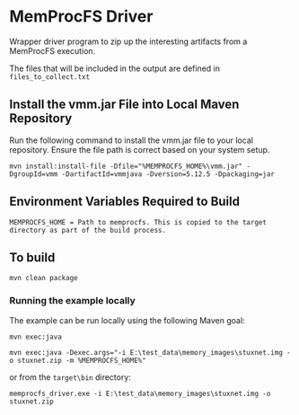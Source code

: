 # MemProcFS Driver

Wrapper driver program to zip up the interesting artifacts from a MemProcFS execution.

The files that will be included in the output are defined in `files_to_collect.txt`

## Install the vmm.jar File into Local Maven Repository

Run the following command to install the vmm.jar file to your local repository. Ensure the file path is correct based on your system setup.

```
mvn install:install-file -Dfile="%MEMPROCFS_HOME%\vmm.jar" -DgroupId=vmm -DartifactId=vmmjava -Dversion=5.12.5 -Dpackaging=jar
```

## Environment Variables Required to Build

    MEMPROCFS_HOME = Path to memprocfs. This is copied to the target directory as part of the build process.

## To build

```
mvn clean package
```

### Running the example locally

The example can be run locally using the following Maven goal:

```
mvn exec:java
```

```
mvn exec:java -Dexec.args="-i E:\test_data\memory_images\stuxnet.img -o stuxnet.zip -m %MEMPROCFS_HOME%"
```

or from the `target\bin` directory:

```
memprocfs_driver.exe -i E:\test_data\memory_images\stuxnet.img -o stuxnet.zip
```
